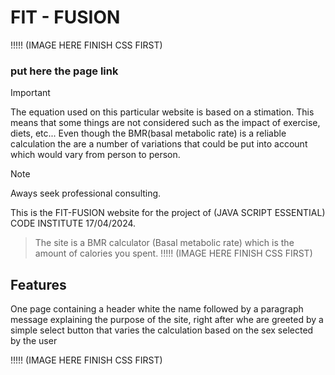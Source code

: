 # FIT - FUSION 

!!!!! (IMAGE HERE FINISH CSS FIRST)
### put here the page link 

> [!IMPORTANT]
> The equation used on this particular website is based on a stimation. This means that some things are not considered such as the impact of exercise, diets, etc...
> Even though the BMR(basal metabolic rate) is a reliable calculation the are a number of variations that could be put into account which would vary from person to person.

> [!NOTE] 
> Aways seek professional consulting.


This is the FIT-FUSION website for the project of (JAVA SCRIPT ESSENTIAL) CODE INSTITUTE 17/04/2024.
> The site is a BMR calculator (Basal metabolic rate) which is the amount of calories you spent.   !!!!! (IMAGE HERE FINISH CSS FIRST)


## Features 

One page containing a header white the name followed by a paragraph message explaining the purpose of the site, right after whe are greeted by a simple select button that varies the calculation based on the sex selected by the user 

!!!!! (IMAGE HERE FINISH CSS FIRST)